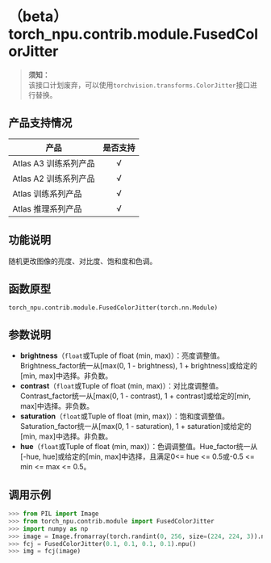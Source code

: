 # （beta）torch_npu.contrib.module.FusedColorJitter

>**须知：**<br>
>该接口计划废弃，可以使用`torchvision.transforms.ColorJitter`接口进行替换。

## 产品支持情况

| 产品                                                         | 是否支持 |
| ------------------------------------------------------------ | :------: |
|<term>Atlas A3 训练系列产品</term>           |    √     |
|<term>Atlas A2 训练系列产品</term> | √   |
|<term>Atlas 训练系列产品</term> | √   |
|<term>Atlas 推理系列产品</term>| √   |

## 功能说明

随机更改图像的亮度、对比度、饱和度和色调。

## 函数原型

```
torch_npu.contrib.module.FusedColorJitter(torch.nn.Module)
```

## 参数说明

- **brightness**（`float`或Tuple of float (min, max)）：亮度调整值。Brightness_factor统一从[max(0, 1 - brightness), 1 + brightness]或给定的[min, max]中选择。非负数。
- **contrast**（`float`或Tuple of float (min, max)）：对比度调整值。Contrast_factor统一从[max(0, 1 - contrast), 1 + contrast]或给定的[min, max]中选择。非负数。
- **saturation**（`float`或Tuple of float (min, max)）：饱和度调整值。Saturation_factor统一从[max(0, 1 - saturation), 1 + saturation]或给定的[min, max]中选择。非负数。
- **hue**（`float`或Tuple of float (min, max)）：色调调整值。Hue_factor统一从[-hue, hue]或给定的[min, max]中选择，且满足0<= hue <= 0.5或-0.5 <= min <= max <= 0.5。

## 调用示例

```python
>>> from PIL import Image 
>>> from torch_npu.contrib.module import FusedColorJitter
>>> import numpy as np
>>> image = Image.fromarray(torch.randint(0, 256, size=(224, 224, 3)).numpy().astype(np.uint8))
>>> fcj = FusedColorJitter(0.1, 0.1, 0.1, 0.1).npu()
>>> img = fcj(image)
```

